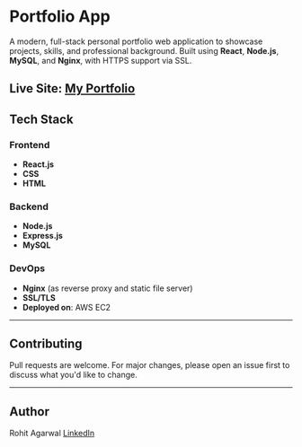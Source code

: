 # Portfolio App
A modern, full-stack personal portfolio web application to showcase projects, skills, and professional background. Built using **React**, **Node.js**, **MySQL**, and **Nginx**, with HTTPS support via SSL.

## Live Site: [My Portfolio](https://rohitrajagarwal.com)  

## Tech Stack

### Frontend
- **React.js**
- **CSS**
- **HTML** 

### Backend
- **Node.js**
- **Express.js**
- **MySQL**

### DevOps
- **Nginx** (as reverse proxy and static file server)
- **SSL/TLS** 
- **Deployed on**: AWS EC2

---

## Contributing
Pull requests are welcome. For major changes, please open an issue first to discuss what you'd like to change.

---

## Author
Rohit Agarwal
[LinkedIn](https://www.linkedin.com/in/rohitrajagarwal/)
